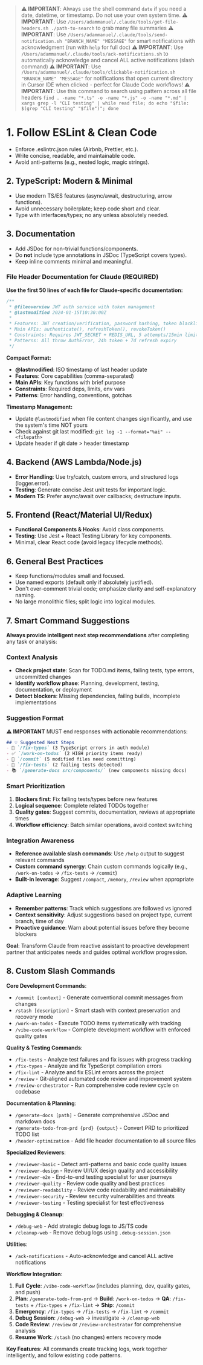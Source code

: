 > **⚠️ IMPORTANT**: Always use the shell command `date` if you need a date, datetime, or timestamp. Do not use your own system time.
> **⚠️ IMPORTANT**: Use `/Users/adammanuel/.claude/tools/get-file-headers.sh ./path-to-search` to grab many file summaries
> **⚠️ IMPORTANT**: Use `/Users/adammanuel/.claude/tools/send-notification.sh "BRANCH_NAME" "MESSAGE"` for smart notifications with acknowledgment (run with `help` for full doc)
> **⚠️ IMPORTANT**: Use `/Users/adammanuel/.claude/tools/ack-notifications.sh` to automatically acknowledge and cancel ALL active notifications (slash command)
> **⚠️ IMPORTANT**: Use `/Users/adammanuel/.claude/tools/clickable-notification.sh "BRANCH_NAME" "MESSAGE"` for notifications that open current directory in Cursor IDE when clicked - perfect for Claude Code workflows!
> **⚠️ IMPORTANT**: Use this command to search using pattern across all file headers ```find . -name "*.ts" -o -name "*.js" -o -name "*.md" | xargs grep -l "CLI testing" | while read file; do echo "$file: $(grep "CLI testing" "$file")"; done```


# 1. Follow ESLint & Clean Code

- Enforce .eslintrc.json rules (Airbnb, Prettier, etc.).
- Write concise, readable, and maintainable code.
- Avoid anti-patterns (e.g., nested logic, magic strings).

## 2. TypeScript: Modern & Minimal

- Use modern TS/ES features (async/await, destructuring, arrow functions).
- Avoid unnecessary boilerplate; keep code short and clear.
- Type with interfaces/types; no any unless absolutely needed.

## 3. Documentation

- Add JSDoc for non-trivial functions/components.
- Do **not** include type annotations in JSDoc (TypeScript covers types).
- Keep inline comments minimal and meaningful.

### File Header Documentation for Claude (REQUIRED)

**Use the first 50 lines of each file for Claude-specific documentation:**

```typescript
/**
 * @fileoverview JWT auth service with token management
 * @lastmodified 2024-01-15T10:30:00Z
 * 
 * Features: JWT creation/verification, password hashing, token blacklisting
 * Main APIs: authenticate(), refreshToken(), revokeToken()
 * Constraints: Requires JWT_SECRET + REDIS_URL, 5 attempts/15min limit
 * Patterns: All throw AuthError, 24h token + 7d refresh expiry
 */
```

**Compact Format:**
- **@lastmodified**: ISO timestamp of last header update
- **Features**: Core capabilities (comma-separated)
- **Main APIs**: Key functions with brief purpose
- **Constraints**: Required deps, limits, env vars
- **Patterns**: Error handling, conventions, gotchas

**Timestamp Management:**
- Update `@lastmodified` when file content changes significantly, and use the system's time NOT yours
- Check against git last modified: `git log -1 --format="%ai" -- <filepath>`
- Update header if git date > header timestamp

## 4. Backend (AWS Lambda/Node.js)

- **Error Handling**: Use try/catch, custom errors, and structured logs (logger.error).
- **Testing**: Generate concise Jest unit tests for important logic.
- **Modern TS**: Prefer async/await over callbacks; destructure inputs.

## 5. Frontend (React/Material UI/Redux)

- **Functional Components & Hooks**: Avoid class components.
- **Testing**: Use Jest + React Testing Library for key components.
- Minimal, clear React code (avoid legacy lifecycle methods).

## 6. General Best Practices

- Keep functions/modules small and focused.
- Use named exports (default only if absolutely justified).
- Don't over-comment trivial code; emphasize clarity and self-explanatory naming.
- No large monolithic files; split logic into logical modules.

## 7. Smart Command Suggestions

**Always provide intelligent next step recommendations** after completing any task or analysis:

### Context Analysis
- **Check project state**: Scan for TODO.md items, failing tests, type errors, uncommitted changes
- **Identify workflow phase**: Planning, development, testing, documentation, or deployment
- **Detect blockers**: Missing dependencies, failing builds, incomplete implementations

### Suggestion Format 
**⚠️ IMPORTANT** MUST end responses with actionable recommendations:
```markdown
## 💡 Suggested Next Steps
- 🔧 `/fix-types` (3 TypeScript errors in auth module)
- ✅ `/work-on-todos` (2 HIGH priority items ready)
- 📝 `/commit` (5 modified files need committing)
- 🧪 `/fix-tests` (2 failing tests detected)
- 📚 `/generate-docs src/components/` (new components missing docs)
```

### Smart Prioritization
1. **Blockers first**: Fix failing tests/types before new features
2. **Logical sequence**: Complete related TODOs together
3. **Quality gates**: Suggest commits, documentation, reviews at appropriate times
4. **Workflow efficiency**: Batch similar operations, avoid context switching

### Integration Awareness
- **Reference available slash commands**: Use `/help` output to suggest relevant commands
- **Custom command synergy**: Chain custom commands logically (e.g., `/work-on-todos` → `/fix-tests` → `/commit`)
- **Built-in leverage**: Suggest `/compact`, `/memory`, `/review` when appropriate

### Adaptive Learning
- **Remember patterns**: Track which suggestions are followed vs ignored
- **Context sensitivity**: Adjust suggestions based on project type, current branch, time of day
- **Proactive guidance**: Warn about potential issues before they become blockers

**Goal**: Transform Claude from reactive assistant to proactive development partner that anticipates needs and guides optimal workflow progression.

## 8. Custom Slash Commands

**Core Development Commands**:
- `/commit [context]` - Generate conventional commit messages from changes
- `/stash [description]` - Smart stash with context preservation and recovery mode
- `/work-on-todos` - Execute TODO items systematically with tracking
- `/vibe-code-workflow` - Complete development workflow with enforced quality gates

**Quality & Testing Commands**:
- `/fix-tests` - Analyze test failures and fix issues with progress tracking
- `/fix-types` - Analyze and fix TypeScript compilation errors
- `/fix-lint` - Analyze and fix ESLint errors across the project
- `/review` - Git-aligned automated code review and improvement system
- `/review-orchestrator` - Run comprehensive code review cycle on codebase

**Documentation & Planning**:
- `/generate-docs [path]` - Generate comprehensive JSDoc and markdown docs
- `/generate-todo-from-prd {prd} {output}` - Convert PRD to prioritized TODO list
- `/header-optimization` - Add file header documentation to all source files

**Specialized Reviewers**:
- `/reviewer-basic` - Detect anti-patterns and basic code quality issues
- `/reviewer-design` - Review UI/UX design quality and accessibility
- `/reviewer-e2e` - End-to-end testing specialist for user journeys
- `/reviewer-quality` - Review code quality and best practices
- `/reviewer-readability` - Review code readability and maintainability
- `/reviewer-security` - Review security vulnerabilities and threats
- `/reviewer-testing` - Testing specialist for test effectiveness

**Debugging & Cleanup**:
- `/debug-web` - Add strategic debug logs to JS/TS code
- `/cleanup-web` - Remove debug logs using `.debug-session.json`

**Utilities**:
- `/ack-notifications` - Auto-acknowledge and cancel ALL active notifications

**Workflow Integration**:
1. **Full Cycle**: `/vibe-code-workflow` (includes planning, dev, quality gates, and push)
2. **Plan**: `/generate-todo-from-prd` → **Build**: `/work-on-todos` → **QA**: `/fix-tests` + `/fix-types` + `/fix-lint` → **Ship**: `/commit`
3. **Emergency**: `/fix-types` → `/fix-tests` → `/fix-lint` → `/commit`
4. **Debug Session**: `/debug-web` → investigate → `/cleanup-web`
5. **Code Review**: `/review` or `/review-orchestrator` for comprehensive analysis
6. **Resume Work**: `/stash` (no changes) enters recovery mode

**Key Features**: All commands create tracking logs, work together intelligently, and follow existing code patterns.